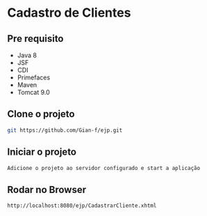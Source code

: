 # Cadastro de Clientes

## Pre requisito

- Java 8
- JSF
- CDI
- Primefaces
- Maven
- Tomcat 9.0

## Clone o projeto

```sh
git https://github.com/Gian-f/ejp.git
```

## Iniciar o projeto

```sh
Adicione o projeto ao servidor configurado e start a aplicação
```

## Rodar no Browser

```sh
http://localhost:8080/ejp/CadastrarCliente.xhtml
```
